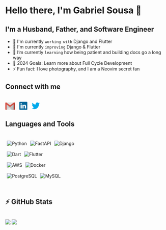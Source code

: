 # Hello there, I'm Gabriel Sousa 👋

## I'm a Husband, Father, and Software Engineer

- 🔭 I'm currently `working with` Django and Flutter
- 🚀 I'm currently `improving` Django & Flutter
- 🌱 I’m currently `learning` how being patient and building docs go a long way
- 🥅 2024 Goals: Learn more about Full Cycle Development
- ⚡ Fun fact: I love photography, and I am a Neovim secret fan

## Connect with me

<div style="display: inline_block"><br>
  <a href = "mailto: gabriel@gsousa.com.br"><img width="30" style="margin-right: 10px" src="./img/gmail.svg"></a>
  <a href = "https://www.linkedin.com/in/gabriel-afsousa"><img width="25" style="margin-right: 10px" src="./img/linkedin.svg"></a>
  <a href = "https://twitter.com/gabrielsousa9"><img width="25" style="margin-right: 10px" src="./img/twitter.svg"></a>
</div>

## Languages and Tools

<div style="display: inline_block"><br>
  <img align="left" alt="Python" style="padding:5px;" src="https://img.shields.io/badge/python-3670A0?style=for-the-badge&logo=python&logoColor=ffdd54"/>
  <img align="left" alt="FastAPI" style="padding:5px;" src="https://img.shields.io/badge/FastAPI-009688?style=for-the-badge&logo=fastapi&logoColor=white"/>
  <img align="left" alt="Django" style="padding:5px;" src="https://img.shields.io/badge/Django-0c4b19?style=for-the-badge&logo=django&logoColor=white"/>
</div>
<br>
<div style="display: inline_block"><br>
  <img align="left" alt="Dart" style="padding:5px;" src="https://img.shields.io/badge/Dart-0175C2?style=for-the-badge&logo=dart&logoColor=white"/>
  <img align="left" alt="Flutter" style="padding:5px;" src="https://img.shields.io/badge/Flutter-02569B?style=for-the-badge&logo=flutter&logoColor=white"/>
</div>
<br>
<div style="display: inline_block"><br>
  <img align="left" alt="AWS" style="padding:5px;" src="https://img.shields.io/badge/Amazon_AWS-ec7210?style=for-the-badge&logo=amazon-aws&logoColor=white"/>
  <img align="left" alt="Docker" style="padding:5px;" src="https://img.shields.io/badge/Docker-1f97ed?style=for-the-badge&logo=docker&logoColor=white"/>
</div>
<br>
<div style="display: inline_block"><br>
  <img align="left" alt="PostgreSQL" style="padding:5px;" src="https://img.shields.io/badge/PostgreSQL-316192?style=for-the-badge&logo=postgresql&logoColor=white"/>
  <img align="left" alt="MySQL" style="padding:5px;" src="https://img.shields.io/badge/MySQL-00000F?style=for-the-badge&logo=mysql&logoColor=white"/>
</div>

<br>
<br>
<br>

## ⚡ GitHub Stats

<div style="display: inline_block"><br>
    <img height="170em" src="https://github-readme-stats-gabrielsousa02.vercel.app/api?username=GabrielSousa02&show_icons=true&theme=dracula&include_all_commits=true&count_private=true"/>
    <img height="170em" src="https://github-readme-stats-gabrielsousa02.vercel.app/api/top-langs/?username=GabrielSousa02&layout=compact&langs_count=16&theme=dracula"/>
</div>
